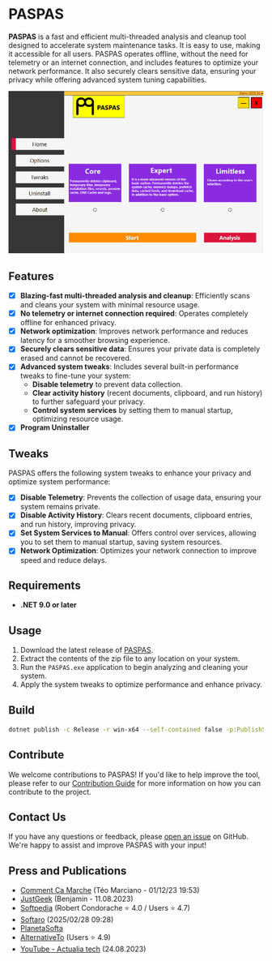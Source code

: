﻿# PASPAS

**PASPAS** is a fast and efficient multi-threaded analysis and cleanup tool designed to accelerate system maintenance tasks. It is easy to use, making it accessible for all users. PASPAS operates offline, without the need for telemetry or an internet connection, and includes features to optimize your network performance. It also securely clears sensitive data, ensuring your privacy while offering advanced system tuning capabilities.

![PASPAS Banner](https://github.com/berkaygediz/PASPAS/blob/master/paspas_banner_5.png)

## Features

- [x] **Blazing-fast multi-threaded analysis and cleanup**: Efficiently scans and cleans your system with minimal resource usage.
- [x] **No telemetry or internet connection required**: Operates completely offline for enhanced privacy.
- [x] **Network optimization**: Improves network performance and reduces latency for a smoother browsing experience.
- [x] **Securely clears sensitive data**: Ensures your private data is completely erased and cannot be recovered.
- [x] **Advanced system tweaks**: Includes several built-in performance tweaks to fine-tune your system:
  - **Disable telemetry** to prevent data collection.
  - **Clear activity history** (recent documents, clipboard, and run history) to further safeguard your privacy.
  - **Control system services** by setting them to manual startup, optimizing resource usage.
- [x] **Program Uninstaller**

## Tweaks

PASPAS offers the following system tweaks to enhance your privacy and optimize system performance:

- [x] **Disable Telemetry**: Prevents the collection of usage data, ensuring your system remains private.
- [x] **Disable Activity History**: Clears recent documents, clipboard entries, and run history, improving privacy.
- [x] **Set System Services to Manual**: Offers control over services, allowing you to set them to manual startup, saving system resources.
- [x] **Network Optimization**: Optimizes your network connection to improve speed and reduce delays.

## Requirements

- **.NET 9.0 or later**
  
## Usage

1. Download the latest release of [PASPAS](https://github.com/berkaygediz/PASPAS/releases).
2. Extract the contents of the zip file to any location on your system.
3. Run the `PASPAS.exe` application to begin analyzing and cleaning your system.
4. Apply the system tweaks to optimize performance and enhance privacy.

## Build

```bash
dotnet publish -c Release -r win-x64 --self-contained false -p:PublishSingleFile=true -o ".\bin\publish\PASPAS-win-x64\"
```

## Contribute

We welcome contributions to PASPAS! If you'd like to help improve the tool, please refer to our [Contribution Guide](CONTRIBUTING.md) for more information on how you can contribute to the project.

## Contact Us

If you have any questions or feedback, please [open an issue](https://github.com/berkaygediz/PASPAS/issues) on GitHub. We're happy to assist and improve PASPAS with your input!

## Press and Publications

- [Comment Ça Marche](https://www.commentcamarche.net/telecharger/utilitaires/29641-paspas-un-nettoyeur-de-pc-gratuit-et-sans-installation/) (Téo Marciano - 01/12/23 19:53)
- [JustGeek](https://www.justgeek.fr/paspas-logiciel-nettoyage-pc-simple-et-gratuit-111141/) (Benjamin - 11.08.2023)
- [Softpedia](https://www.softpedia.com/get/Tweak/System-Tweak/PASPAS.shtml) (Robert Condorache ⭐ 4.0 / Users ⭐ 4.7)
- [Softaro](https://softaro.jp/paspas/) (2025/02/28 09:28)
- [PlanetaSofta](https://planetasofta.ru/windows/system-tweak/paspas)
- [AlternativeTo](https://alternativeto.net/software/berkaygediz-paspas/about/) (Users ⭐ 4.9)
- [YouTube - Actualia tech](https://www.youtube.com/watch?v=Il3TOGORYoM) (24.08.2023)
